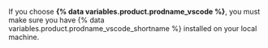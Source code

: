 If you choose **{% data variables.product.prodname_vscode %}**, you must make sure you have {% data variables.product.prodname_vscode_shortname %} installed on your local machine.
